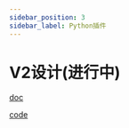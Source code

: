 ```yaml
---
sidebar_position: 3
sidebar_label: Python插件
---
```


# V2设计(进行中)

[doc](https://github.com/xfyun/aiges/blob/master/doc/design/wrapper_interface.md)

[code](https://github.com/xfyun/aiges_python/tree/master/aiges_python/v2)